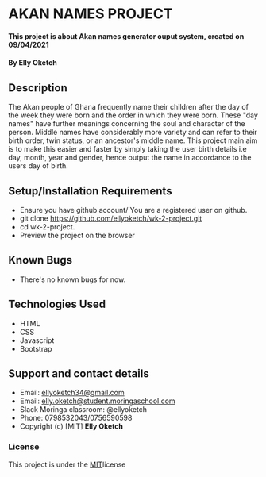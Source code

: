 # AKAN NAMES PROJECT
#### This project is about Akan names generator ouput system, created on 09/04/2021
#### By Elly Oketch
## Description
The Akan people of Ghana frequently name their children after the day of the week they were born and the order in which they were born. These "day names" have further meanings concerning the soul and character of the person. Middle names have considerably more variety and can refer to their birth order, twin status, or an ancestor's middle name. This project main aim is to make this easier and faster by simply taking the user birth details i.e day, month, year and gender, hence output the name in accordance to the users day of birth.
## Setup/Installation Requirements
* Ensure you have github account/ You are a registered user on github.
* git clone https://github.com/ellyoketch/wk-2-project.git
* cd wk-2-project.
* Preview the project on the browser
## Known Bugs
* There's no known bugs for now.
## Technologies Used
* HTML
* CSS
* Javascript
* Bootstrap
## Support and contact details
* Email: ellyoketch34@gmail.com
* Email: elly.oketch@student.moringaschool.com
* Slack Moringa classroom:  @ellyoketch  
* Phone: 0798532043/0756590598
* Copyright (c) [MIT] **Elly Oketch** 
### License
This project is under the [MIT](LICENSE)license 